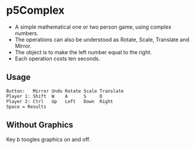 # p5Complex

- A simple mathematical one or two person game, using complex numbers.
- The operations can also be understood as Rotate, Scale, Translate and Mirror.
- The object is to make the left number equal to the right.
- Each operation costs ten seconds.

## Usage
```
Button:   Mirror Undo Rotate Scale Translate     
Player 1: Shift  W    A      S     D   
Player 2: Ctrl   Up   Left   Down  Right
Space = Results
```
## Without Graphics

Key b toogles graphics on and off.